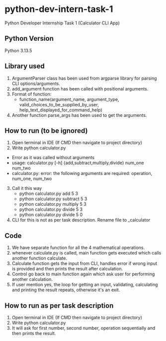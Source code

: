 # python-dev-intern-task-1
Python Developer Internship Task 1 (Calculator CLI App)

## Python Version ##
Python 3.13.5

## Library used ##
1. ArgumentParser class has been used from argparse library for parsing CLI options/arguments.
2. add_argument function has been called with positional arguments.
3. Format of function: 
    - function_name(argument_name, argument_type, valid_choices_to_be_supplied_by_user, help_text_displayed_for_command_help)
4. Another function parse_args has been used to get the arguments.

## How to run (to be ignored) ##
1. Open terminal in IDE (If CMD then navigate to project directory)
2. Write python calculator.py
 - Error as it was called without arguments 
 - usage: calculator.py [-h] {add,subtract,multiply,divide} num_one num_two
 - calculator.py: error: the following arguments are required: operation, num_one, num_two
3. Call it this way
    - python calculator.py add 5 3
    - python calculator.py subtract 5 3
    - python calculator.py multiply 5 3
    - python calculator.py divide 5 3
    - python calculator.py divide 5 0
4. CLI for this is not as per task description. Rename file to _calculator

## Code ##

1. We have separate function for all the 4 mathematical operations.
2. whenever calculate.py is called, main function gets executed which calls another function calculate.
3. Calculate function gets the input from CLI, handles error if wrong input is provided and then prints the result after calculation.
4. Control go back to main function again which ask user for performing another calculation.
5. If user mention yes, the loop for getting an input, validating, calculating and printing the result repeats, otherwise it's an exit.

## How to run as per task description ##

1. Open terminal in IDE (If CMD then navigate to project directory)
2. Write python calculator.py
3. It will ask for first number, second number, operation sequentially and then prints the result.

